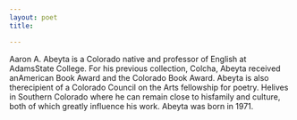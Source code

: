```yaml
---
layout: poet
title: 

---
```



<p> Aaron A. Abeyta is a Colorado native and professor of English at AdamsState College. For his previous collection, Colcha, Abeyta received anAmerican Book Award and the Colorado Book Award. Abeyta is also therecipient of a Colorado Council on the Arts fellowship for poetry. Helives in Southern Colorado where he can remain close to hisfamily and culture, both of which greatly influence his work. Abeyta was born in 1971.
</p>